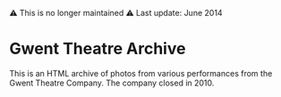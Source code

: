 ⚠️ This is no longer maintained ⚠️
Last update: June 2014

# Gwent Theatre Archive

This is an HTML archive of photos from various performances from the Gwent
Theatre Company. The company closed in 2010.
